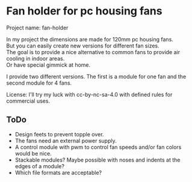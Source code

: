 # Fan holder for pc housing fans
Project name: fan-holder

In my project the dimensions are made for 120mm pc housing fans.  
But you can easily create new versions for different fan sizes.  
The goal is to provide a nice alternative to common fans to provide air cooling in indoor areas.  
Or have special gimmick at home.

I provide two different versions. The first is a module for one fan and the second module for 4 fans.

License: I'll try my luck with cc-by-nc-sa-4.0 with defined rules for commercial uses.

## ToDo
- Design feets to prevent topple over.
- The fans need an external power supply.
- A control module with pwm to control fan speeds and/or fan colors would be nice.
- Stackable modules? Maybe possible with noses and indents at the edges of a module?
- Which file formats are acceptable?

